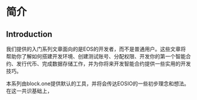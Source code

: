 # 简介

## Introduction
我们提供的入门系列文章面向的是EOS的开发者，而不是普通用户。这些文章将帮助你了解如何搭建开发环境、创建测试账号、分配权限、开发你的第一个智能合约、发行代币、完成数据存储工作，并为你将来开发智能合约提供一些实用的开发技巧。

本系列由block.one提供默认的工具，并将会传达EOSIO的一些初步理念和想法。在这一共识基础上，